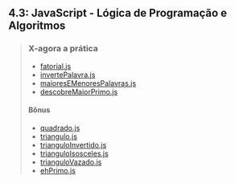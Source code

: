 ## 4.3: JavaScript - Lógica de Programação e Algoritmos

> ### X-agora a prática
> 
> - [fatorial.js](X-agora-a-pratica/fatorial.js)
> - [invertePalavra.js](X-agora-a-pratica/invertePalavra.js)
> - [maioresEMenoresPalavras.js](X-agora-a-pratica/maioresEMenoresPalavras.js.js)
> - [descobreMaiorPrimo.js](X-agora-a-pratica/descobreMaiorPrimo.js)
> 
> #### Bônus
> 
> - [quadrado.js](X-agora-a-pratica/quadrado.js)
> - [triangulo.js](X-agora-a-pratica/triangulo.js)
> - [trianguloInvertido.js](X-agora-a-pratica/trianguloInvertido.js)
> - [trianguloIsosceles.js](X-agora-a-pratica/trianguloIsosceles.js)
> - [trianguloVazado.js](X-agora-a-pratica/trianguloVazado.js)
> - [ehPrimo.js](X-agora-a-pratica/ehPrimo.js)
